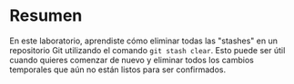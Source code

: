 # Resumen

En este laboratorio, aprendiste cómo eliminar todas las "stashes" en un repositorio Git utilizando el comando `git stash clear`. Esto puede ser útil cuando quieres comenzar de nuevo y eliminar todos los cambios temporales que aún no están listos para ser confirmados.

